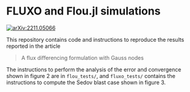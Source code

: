 # FLUXO and Flou.jl simulations

[![arXiv:2211.05066](https://img.shields.io/badge/arXiv-2211.05066-green?style=flat-square)](https://arxiv.org/abs/2211.05066)

This repository contains code and instructions to reproduce the results reported in the article

> A flux differencing formulation with Gauss nodes

The instructions to perform the analysis of the error and convergence shown in figure 2 are in
`flou_tests/`, and `fluxo_tests/` contains the instructions to compute the Sedov blast case shown
in figure 3.
